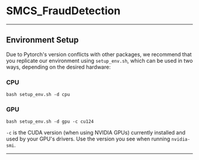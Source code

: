 # SMCS_FraudDetection

---
## Environment Setup

Due to Pytorch's version conflicts with other packages, we recommend that you replicate our environment using `setup_env.sh`, which can be used in two ways, depending on the desired hardware:

### CPU 

```
bash setup_env.sh -d cpu
```

### GPU
```
bash setup_env.sh -d gpu -c cu124
```

`-c` is the CUDA version (when using NVIDIA GPUs) currently installed and used by your GPU's drivers. Use the version you see when running `nvidia-smi`.

---